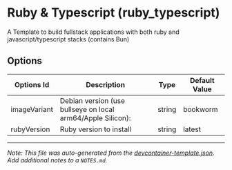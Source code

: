 
# Ruby & Typescript (ruby_typescript)

A Template to build fullstack applications with both ruby and javascript/typescript stacks (contains Bun)

## Options

| Options Id | Description | Type | Default Value |
|-----|-----|-----|-----|
| imageVariant | Debian version (use bullseye on local arm64/Apple Silicon): | string | bookworm |
| rubyVersion | Ruby version to install | string | latest |



---

_Note: This file was auto-generated from the [devcontainer-template.json](https://github.com/prulloac/devcontainer-templates/blob/main/src/ruby_typescript/devcontainer-template.json).  Add additional notes to a `NOTES.md`._
